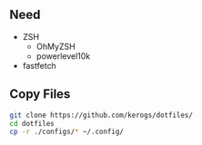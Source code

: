 ## Need
- ZSH
    - OhMyZSH
    - powerlevel10k
- fastfetch

## Copy Files
```sh
git clone https://github.com/kerogs/dotfiles/
cd dotfiles
cp -r ./configs/* ~/.config/
```